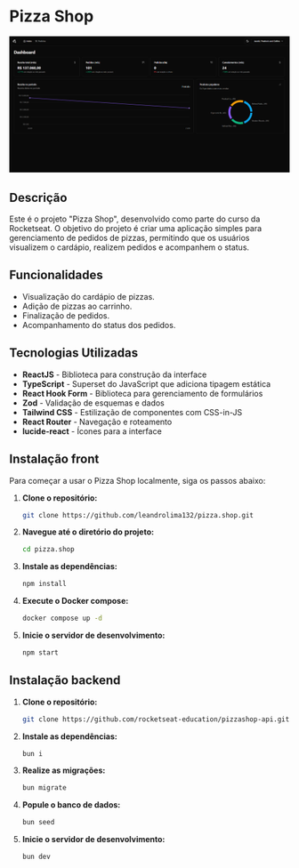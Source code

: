 # Pizza Shop

![Descrição do GIF](/src/assets/demostrativo.png)

## Descrição

Este é o projeto "Pizza Shop", desenvolvido como parte do curso da Rocketseat. O objetivo do projeto é criar uma aplicação simples para gerenciamento de pedidos de pizzas, permitindo que os usuários visualizem o cardápio, realizem pedidos e acompanhem o status.

## Funcionalidades

- Visualização do cardápio de pizzas.
- Adição de pizzas ao carrinho.
- Finalização de pedidos.
- Acompanhamento do status dos pedidos.

## Tecnologias Utilizadas

- **ReactJS** - Biblioteca para construção da interface
- **TypeScript** - Superset do JavaScript que adiciona tipagem estática
- **React Hook Form** - Biblioteca para gerenciamento de formulários
- **Zod** - Validação de esquemas e dados
- **Tailwind CSS** - Estilização de componentes com CSS-in-JS
- **React Router** - Navegação e roteamento
- **lucide-react** - Ícones para a interface

## Instalação front

Para começar a usar o Pizza Shop localmente, siga os passos abaixo:

1. **Clone o repositório:**

   ```bash
   git clone https://github.com/leandrolima132/pizza.shop.git
   ```

2. **Navegue até o diretório do projeto:**

   ```bash
   cd pizza.shop
   ```

3. **Instale as dependências:**

   ```bash
   npm install
   ```

4. **Execute o Docker compose:**
   ```bash
   docker compose up -d
   ```
5. **Inicie o servidor de desenvolvimento:**

   ```bash
   npm start
   ```

## Instalação backend

1. **Clone o repositório:**

   ```bash
   git clone https://github.com/rocketseat-education/pizzashop-api.git
   ```

2. **Instale as dependências:**

   ```bash
   bun i
   ```

3. **Realize as migrações:**

   ```bash
   bun migrate
   ```

4. **Popule o banco de dados:**

   ```bash
   bun seed
   ```

5. **Inicie o servidor de desenvolvimento:**

   ```bash
   bun dev
   ```
